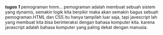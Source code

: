 ***tugas 1***
pemograman hmm...
pemograman adalah membuat sebuah sistem yang dynamis, semakin logik kita berpikir maka akan semakin bagus sebuah pemograman.HTML dan CSS itu hanya tampilah luar saja, tapi javescript lah yang membuat kita bisa berinteraksi dengan bahasa komputer kita. karena javascript adalah bahasa komputer yang paling dekat dengan manusia.
